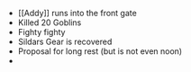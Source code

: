 - [[Addy]] runs into the front gate
- Killed 20 Goblins
- Fighty fighty
- Sildars Gear is recovered
- Proposal for long rest (but is not even noon)
-